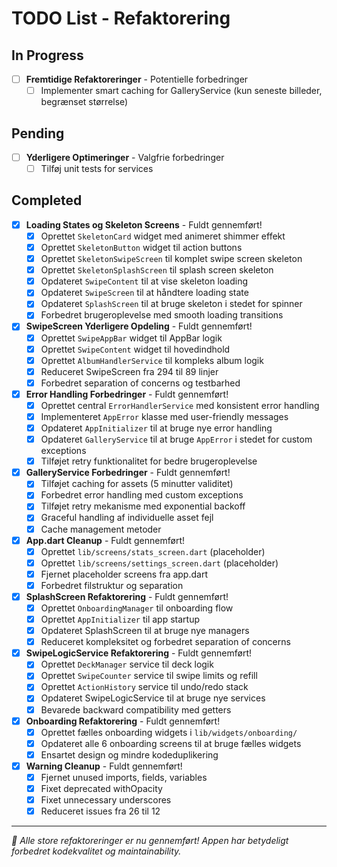 # TODO List - Refaktorering

## In Progress
- [ ] **Fremtidige Refaktoreringer** - Potentielle forbedringer
  - [ ] Implementer smart caching for GalleryService (kun seneste billeder, begrænset størrelse)

## Pending
- [ ] **Yderligere Optimeringer** - Valgfrie forbedringer
  - [ ] Tilføj unit tests for services

## Completed
- [x] **Loading States og Skeleton Screens** - Fuldt gennemført!
  - [x] Oprettet `SkeletonCard` widget med animeret shimmer effekt
  - [x] Oprettet `SkeletonButton` widget til action buttons
  - [x] Oprettet `SkeletonSwipeScreen` til komplet swipe screen skeleton
  - [x] Oprettet `SkeletonSplashScreen` til splash screen skeleton
  - [x] Opdateret `SwipeContent` til at vise skeleton loading
  - [x] Opdateret `SwipeScreen` til at håndtere loading state
  - [x] Opdateret `SplashScreen` til at bruge skeleton i stedet for spinner
  - [x] Forbedret brugeroplevelse med smooth loading transitions

- [x] **SwipeScreen Yderligere Opdeling** - Fuldt gennemført!
  - [x] Oprettet `SwipeAppBar` widget til AppBar logik
  - [x] Oprettet `SwipeContent` widget til hovedindhold
  - [x] Oprettet `AlbumHandlerService` til kompleks album logik
  - [x] Reduceret SwipeScreen fra 294 til 89 linjer
  - [x] Forbedret separation of concerns og testbarhed

- [x] **Error Handling Forbedringer** - Fuldt gennemført!
  - [x] Oprettet central `ErrorHandlerService` med konsistent error handling
  - [x] Implementeret `AppError` klasse med user-friendly messages
  - [x] Opdateret `AppInitializer` til at bruge nye error handling
  - [x] Opdateret `GalleryService` til at bruge `AppError` i stedet for custom exceptions
  - [x] Tilføjet retry funktionalitet for bedre brugeroplevelse

- [x] **GalleryService Forbedringer** - Fuldt gennemført!
  - [x] Tilføjet caching for assets (5 minutter validitet)
  - [x] Forbedret error handling med custom exceptions
  - [x] Tilføjet retry mekanisme med exponential backoff
  - [x] Graceful handling af individuelle asset fejl
  - [x] Cache management metoder

- [x] **App.dart Cleanup** - Fuldt gennemført!
  - [x] Oprettet `lib/screens/stats_screen.dart` (placeholder)
  - [x] Oprettet `lib/screens/settings_screen.dart` (placeholder)
  - [x] Fjernet placeholder screens fra app.dart
  - [x] Forbedret filstruktur og separation

- [x] **SplashScreen Refaktorering** - Fuldt gennemført!
  - [x] Oprettet `OnboardingManager` til onboarding flow
  - [x] Oprettet `AppInitializer` til app startup
  - [x] Opdateret SplashScreen til at bruge nye managers
  - [x] Reduceret kompleksitet og forbedret separation of concerns

- [x] **SwipeLogicService Refaktorering** - Fuldt gennemført!
  - [x] Oprettet `DeckManager` service til deck logik
  - [x] Oprettet `SwipeCounter` service til swipe limits og refill
  - [x] Oprettet `ActionHistory` service til undo/redo stack
  - [x] Opdateret SwipeLogicService til at bruge nye services
  - [x] Bevarede backward compatibility med getters

- [x] **Onboarding Refaktorering** - Fuldt gennemført!
  - [x] Oprettet fælles onboarding widgets i `lib/widgets/onboarding/`
  - [x] Opdateret alle 6 onboarding screens til at bruge fælles widgets
  - [x] Ensartet design og mindre kodeduplikering

- [x] **Warning Cleanup** - Fuldt gennemført!
  - [x] Fjernet unused imports, fields, variables
  - [x] Fixet deprecated withOpacity
  - [x] Fixet unnecessary underscores
  - [x] Reduceret issues fra 26 til 12

---
*🎉 Alle store refaktoreringer er nu gennemført! Appen har betydeligt forbedret kodekvalitet og maintainability.* 
